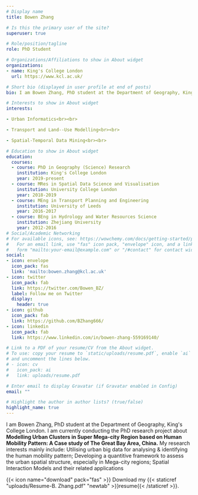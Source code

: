 ```yaml
---
# Display name
title: Bowen Zhang

# Is this the primary user of the site?
superuser: true

# Role/position/tagline
role: PhD Student

# Organizations/Affiliations to show in About widget
organizations:
- name: King's College London
  url: https://www.kcl.ac.uk/

# Short bio (displayed in user profile at end of posts)
bio: I am Bowen Zhang, PhD student at the Department of Geography, King's  College London.

# Interests to show in About widget
interests:

- Urban Informatics<br><br>

- Transport and Land--Use Modelling<br><br>

- Spatial-Temporal Data Mining<br><br>

# Education to show in About widget
education:
  courses:
  - course: PhD in Geography (Science) Research
    institution: King's College London
    year: 2019-present
  - course: MRes in Spatial Data Science and Visualisation
    institution: University College London
    year: 2018-2019
  - course: MEng in Transport Planning and Engineering
    institution: University of Leeds
    year: 2016-2017
  - course: BEng in Hydrology and Water Resources Science
    institution: Zhejiang University
    year: 2012-2016
# Social/Academic Networking
# For available icons, see: https://wowchemy.com/docs/getting-started/page-builder/#icons
#   For an email link, use "fas" icon pack, "envelope" icon, and a link in the
#   form "mailto:your-email@example.com" or "/#contact" for contact widget.
social:
- icon: envelope
  icon_pack: fas
  link: 'mailto:bowen.zhang@kcl.ac.uk'
- icon: twitter
  icon_pack: fab
  link: https://twitter.com/Bowen_BZ/
  label: Follow me on Twitter
  display:
    header: true
- icon: github
  icon_pack: fab
  link: https://github.com/BZhang666/
- icon: linkedin
  icon_pack: fab
  link: https://www.linkedin.com/in/bowen-zhang-559169140/

# Link to a PDF of your resume/CV from the About widget.
# To use: copy your resume to `static/uploads/resume.pdf`, enable `ai` icons in `params.toml`,
# and uncomment the lines below.
# - icon: cv
#   icon_pack: ai
#   link: uploads/resume.pdf

# Enter email to display Gravatar (if Gravatar enabled in Config)
email: ""

# Highlight the author in author lists? (true/false)
highlight_name: true
---
```


I am Bowen Zhang, PhD student at the Department of Geography, King's  College London. I am currently conducting the PhD research project about <b>Modelling Urban Clusters in Super Mega-city Region based on Human Mobility Pattern&#58; A Case study of The Great Bay Area, China.</b> My research interests mainly include&#58; Utilising urban big data for analysing & identifying the human mobility pattern; Developing a quantitive framework to assess the urban spatial structure, especially in Mega-city regions; Spatial Interaction Models and their related applications

{{< icon name="download" pack="fas" >}} Download my {{< staticref "uploads/Resume-B. Zhang.pdf" "newtab" >}}resume{{< /staticref >}}.
